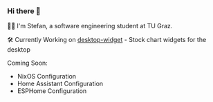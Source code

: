 ### Hi there 👋

👨‍🎓 I'm Stefan, a software engineering student at TU Graz.

🛠️ Currently Working on [desktop-widget](https://github.com/s-hager/desktop-widget) - Stock chart widgets for the desktop

Coming Soon:
- NixOS Configuration
- Home Assistant Configuration
- ESPHome Configuration 

<!--
**s-hager/s-hager** is a ✨ _special_ ✨ repository because its `README.md` (this file) appears on your GitHub profile.

Here are some ideas to get you started:

- 🔭 I’m currently working on ...
- 🌱 I’m currently learning ...
- 👯 I’m looking to collaborate on ...
- 🤔 I’m looking for help with ...
- 💬 Ask me about ...
- 📫 How to reach me: ...
- 😄 Pronouns: ...
- ⚡ Fun fact: ...
-->
